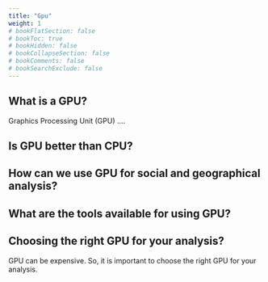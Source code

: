 ```yaml
---
title: "Gpu"
weight: 1
# bookFlatSection: false
# bookToc: true
# bookHidden: false
# bookCollapseSection: false
# bookComments: false
# bookSearchExclude: false
---
```

## What is a GPU?

Graphics Processing Unit (GPU) .... 

## Is GPU better than CPU?

## How can we use GPU for social and geographical analysis? 

## What are the tools available for using GPU?


## Choosing the right GPU for your analysis? 

GPU can be expensive. So, it is important to choose the right GPU for your analysis. 